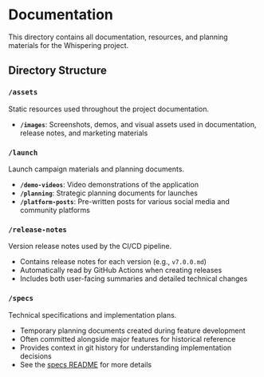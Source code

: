 # Documentation

This directory contains all documentation, resources, and planning materials for the Whispering project.

## Directory Structure

### `/assets`
Static resources used throughout the project documentation.

- **`/images`**: Screenshots, demos, and visual assets used in documentation, release notes, and marketing materials

### `/launch`
Launch campaign materials and planning documents.

- **`/demo-videos`**: Video demonstrations of the application
- **`/planning`**: Strategic planning documents for launches
- **`/platform-posts`**: Pre-written posts for various social media and community platforms

### `/release-notes`
Version release notes used by the CI/CD pipeline.

- Contains release notes for each version (e.g., `v7.0.0.md`)
- Automatically read by GitHub Actions when creating releases
- Includes both user-facing summaries and detailed technical changes

### `/specs`
Technical specifications and implementation plans.

- Temporary planning documents created during feature development
- Often committed alongside major features for historical reference
- Provides context in git history for understanding implementation decisions
- See the [specs README](./specs/README.md) for more details